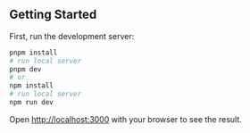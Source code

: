 ## Getting Started

First, run the development server:

```bash
pnpm install
# run local server
pnpm dev
# or
npm install
# run local server
npm run dev
```

Open [http://localhost:3000](http://localhost:3000) with your browser to see the result.
